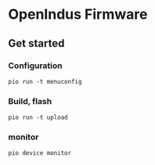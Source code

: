 # OpenIndus Firmware

## Get started

### Configuration

```
pio run -t menuconfig
```

### Build, flash

```
pio run -t upload
```

### monitor

```
pio device monitor
```
